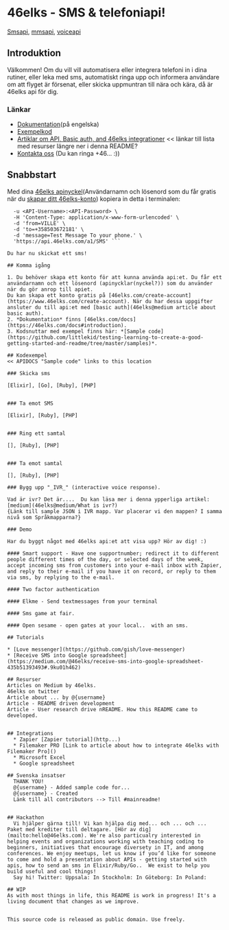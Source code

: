 # 46elks - SMS & telefoniapi!
[Smsapi](https://46elks.com), [mmsapi](https://46elks.com), [voiceapi](https://46elks.com/link-to-details-about-voice) 

## Introduktion
Välkommen! 
Om du vill vill automatisera eller integrera telefoni in i dina rutiner, eller leka med sms, automatiskt ringa upp och informera användare om att flyget är försenat, eller skicka uppmuntran till nära och kära, då är 46elks api för dig.

### Länkar

  * [Dokumentation](https://www.46elks.com/api-docs#introduction)(på engelska)
  * [Exempelkod](https://github.com/littlekid/testing-learning-to-create-a-good-getting-started-and-readme/tree/master/samples)
  * [Artiklar om API, Basic auth, and 46elks integrationer](46elks@medium)  << länkar till lista med resurser längre ner i denna README?
  * [Kontakta oss](46elks.com/help#contact) (Du kan ringa +46... :))

## Snabbstart
Med dina [46elks apinyckel](dashboard..)(Användarnamn och lösenord som du får gratis när du [skapar ditt 46elks-konto]()) kopiera in detta i terminalen:
``` curl -X POST \
  -u <API-Username>:<API-Password> \
  -H 'Content-Type: application/x-www-form-urlencoded' \
  -d 'from=VILLE' \
  -d 'to=+358503672181' \
  -d 'message=Test Message To your phone.' \
  'https://api.46elks.com/a1/SMS' ``` 

Du har nu skickat ett sms!

## Komma igång

1. Du behöver skapa ett konto för att kunna använda api:et. Du får ett användarnamn och ett lösenord (apinycklar(nyckel?)) som du använder när du gör anrop till apiet.
Du kan skapa ett konto gratis på [46elks.com/create-account](https://www.46elks.com/create-account). När du har dessa uppgifter ansluter du till api:et med [basic auth](46elks@medium article about basic auth).
2. *Dokumentation* finns [46elks.com/docs](https://46elks.com/docs#introduction).
3. Kodsnuttar med exempel finns här: *[Sample code](https://github.com/littlekid/testing-learning-to-create-a-good-getting-started-and-readme/tree/master/samples)*.

## Kodexempel
<< APIDOCS "Sample code" links to this location

### Skicka sms

[Elixir], [Go], [Ruby], [PHP]

  
### Ta emot SMS

[Elixir], [Ruby], [PHP]


### Ring ett samtal

[], [Ruby], [PHP]


### Ta emot samtal

[], [Ruby], [PHP]

### Bygg upp "_IVR_" (interactive voice response).

Vad är ivr? Det är....  Du kan läsa mer i denna ypperliga artikel: [medium](46elks@medium/What is ivr?)
{Länk till sample JSON i IVR mapp. Var placerar vi den mappen? I samma nivå som Språkmapparna?}

### Demo

Har du byggt något med 46elks api:et att visa upp? Hör av dig! :)

#### Smart support - Have one supportnumber; redirect it to different people different times of the day, or selected days of the week, accept incoming sms from customers into your e-mail inbox with Zapier, and reply to their e-mail if you have it on record, or reply to them via sms, by replying to the e-mail.

#### Two factor authentication

#### Elkme - Send textmessages from your terminal

#### Sms game at fair.

#### Open sesame - open gates at your local..  with an sms.

## Tutorials

* [Love messenger](https://github.com/gish/love-messenger)
* [Receive SMS into Google spreadsheet](https://medium.com/@46elks/receive-sms-into-google-spreadsheet-435b51393493#.9ku01h462)

## Resurser
Articles on Medium by 46elks.
46elks on twitter
Article about ... by @{username}
Article - README driven development
Article - User research drive nREADME. How this README came to developed.

  
## Integrations
  * Zapier [Zapier tutorial](http...)
  * Filemaker PRO [Link to article about how to integrate 46elks with Filemaker Pro]()
  * Microsoft Excel
  * Google spreadsheet

## Svenska insatser
  THANK YOU!
  @{username} - Added sample code for...
  @{username} - Created
  Länk till all contributors --> Till #mainreadme!
  
  
## Hackathon
  Vi hjälper gärna till! Vi kan hjälpa dig med... och ... och ... Paket med krediter till deltagare. [Hör av dig](mailto:hello@46elks.com). We're also particualry interested in helping events and organizations working with teaching coding to beginners, initiatives that encourage diversety in IT, and among conferences. We enjoy meetups, let us know if you’d like for someone to come and hold a presentation about APIs - getting started with apis, how to send an sms in Elixir/Ruby/Go..  We exist to help you build useful and cool things!
  Say hi! Twitter: Uppsala: In Stockholm: In Göteborg: In Poland:

## WIP
As with most things in life, this README is work in progress! It's a living document that changes as we improve.


This source code is released as public domain. Use freely.
